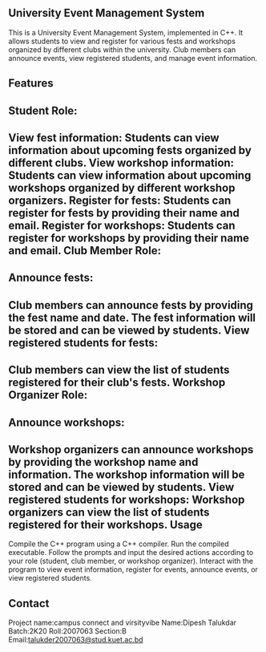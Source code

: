 University Event Management System
----------------------------------
This is a University Event Management System, implemented in C++. It allows students to view and register for various fests and workshops organized by different clubs within the university. Club members can announce events, view registered students, and manage event information.

Features
--------
Student Role:
------------
View fest information: Students can view information about upcoming fests organized by different clubs.
View workshop information: Students can view information about upcoming workshops organized by different workshop organizers.
Register for fests: Students can register for fests by providing their name and email.
Register for workshops: Students can register for workshops by providing their name and email.
Club Member Role:
-----------------
Announce fests:
---------------
Club members can announce fests by providing the fest name and date. The fest information will be stored and can be viewed by students.
View registered students for fests: 
----------------------------------
Club members can view the list of students registered for their club's fests.
Workshop Organizer Role:
-----------------------
Announce workshops:
------------------
Workshop organizers can announce workshops by providing the workshop name and information. The workshop information will be stored and can be viewed by students.
View registered students for workshops: Workshop organizers can view the list of students registered for their workshops.
Usage
-------
Compile the C++ program using a C++ compiler.
Run the compiled executable.
Follow the prompts and input the desired actions according to your role (student, club member, or workshop organizer).
Interact with the program to view event information, register for events, announce events, or view registered students.

Contact
-------
Project name:campus connect and virsityvibe
Name:Dipesh Talukdar
Batch:2K20
Roll:2007063
Section:B
Email:talukder2007063@stud.kuet.ac.bd
